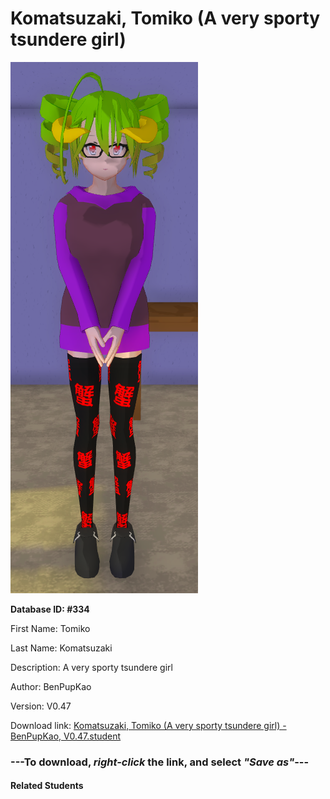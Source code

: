 # Komatsuzaki, Tomiko (A very sporty tsundere girl)

<img src="Files/Komatsuzaki, Tomiko (A very sporty tsundere girl).png" title="Komatsuzaki, Tomiko (A very sporty tsundere girl) - BenPupKao, V0.47">

**Database ID: #334**

First Name: Tomiko

Last Name: Komatsuzaki

Description: A very sporty tsundere girl

Author: BenPupKao

Version: V0.47

Download link: <a href="https://raw.githubusercontent.com/Arbiter1223/Daigaku-Gurashi-Custom-Students/master/Students/Files/Komatsuzaki%2C%20Tomiko%20(A%20very%20sporty%20tsundere%20girl)%20-%20BenPupKao%2C%20V0.47.student">Komatsuzaki, Tomiko (A very sporty tsundere girl) - BenPupKao, V0.47.student</a>

### ---**To download, _right-click_ the link, and select _"Save as"_**---

#### Related Students

